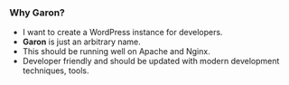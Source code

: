 ### Why Garon?
- I want to create a WordPress instance for developers.
- **Garon** is just an arbitrary name.
- This should be running well on Apache and Nginx.
- Developer friendly and should be updated with modern development techniques, tools.